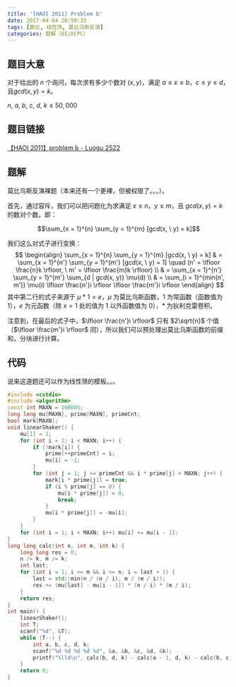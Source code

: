 ```yaml
---
title: '[HAOI 2011] Problem b'
date: 2017-04-04 20:50:33
tags: [数论, 线性筛, 莫比乌斯反演]
categories: 题解（OI/XCPC）
---
```


## 题目大意

对于给出的 $n$ 个询问，每次求有多少个数对 $(x, y)$，满足 $a \leqslant x \leqslant b$，$c \leqslant y \leqslant d$，且$gcd(x, y) = k$。

$n, \ a, \ b, \ c, \ d, \ k \leqslant 50,000$

## 题目链接

[【HAOI 2011】problem b - Luogu 2522](https://www.luogu.com.cn/problem/P2522)

## 题解

莫比乌斯反演裸题（本来还有一个更裸，但被权限了。。。）。

首先，通过容斥，我们可以把问题化为求满足 $x \leqslant n$，$y \leqslant m$，且 $gcd(x, y) = k$ 的数对个数。即：

$$\sum_{x = 1}^{n} \sum_{y = 1}^{m} [gcd(x, \ y) = k]$$

我们这么对式子进行变换：
$$
\begin{align}
\sum_{x = 1}^{n} \sum_{y = 1}^{m} [gcd(x, \ y) = k] & = \sum_{x = 1}^{n'} \sum_{y = 1}^{m'} [gcd(x, \ y) = 1] \quad (n' = \lfloor \frac{n}k \rfloor, \ m' = \lfloor \frac{m}k \rfloor) \\
& = \sum_{x = 1}^{n'} \sum_{y = 1}^{m'} \sum_{d | gcd(x, y)} \mu(d) \\
& = \sum_{i = 1}^{min(n', m')} \mu(i) \lfloor \frac{n'}i \rfloor \lfloor \frac{m'}i \rfloor
\end{align}
$$
其中第二行的式子来源于 $\mu \ * \ 1 = e$，$\mu$ 为莫比乌斯函数，$1$ 为常函数（函数值为 $1$），$e$ 为元函数（除 $x = 1$ 处的值为 $1$ 以外函数值为 $0$），$*$ 为狄利克雷卷积。

注意到，在最后的式子中，$\lfloor \frac{n'}i \rfloor$ 只有 $2\sqrt{n}$ 个值（$\lfloor \frac{m'}i \rfloor$ 同），所以我们可以预处理出莫比乌斯函数的前缀和，分块进行计算。

## 代码

说来这道题还可以作为线性筛的模板。。。

```c++
#include <cstdio>
#include <algorithm>
const int MAXN = 100005;
long long mu[MAXN], prime[MAXN], primeCnt;
bool mark[MAXN];
void linearShaker() {
	mu[1] = 1;
	for (int i = 2; i < MAXN; i++) {
		if (!mark[i]) {
			prime[++primeCnt] = i;
			mu[i] = -1;
		}
		for (int j = 1; j <= primeCnt && i * prime[j] < MAXN; j++) {
			mark[i * prime[j]] = true;
			if (i % prime[j] == 0) {
				mu[i * prime[j]] = 0;
				break;
			}
			mu[i * prime[j]] = -mu[i];
		}
	}
	for (int i = 1; i < MAXN; i++) mu[i] += mu[i - 1];
}
long long calc(int n, int m, int k) {
	long long res = 0;
	n /= k, m /= k;
	int last;
	for (int i = 1; i <= m && i <= n; i = last + 1) {
		last = std::min(n / (n / i), m / (m / i));
		res += (mu[last] - mu[i - 1]) * (n / i) * (m / i);
	}
	return res;
}
int main() {
	linearShaker();
	int T;
	scanf("%d", &T);
	while (T--) {
		int a, b, c, d, k;
		scanf("%d %d %d %d %d", &a, &b, &c, &d, &k);
		printf("%lld\n", calc(b, d, k) - calc(a - 1, d, k) - calc(b, c - 1, k) + calc(a - 1, c - 1, k));
	}
	return 0;
}
```
